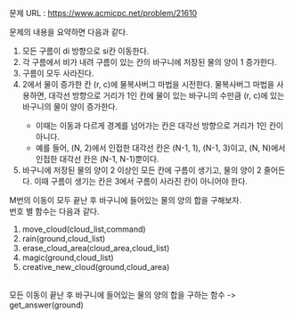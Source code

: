 문제 URL : https://www.acmicpc.net/problem/21610

문제의 내용을 요약하면 다음과 같다.
<ol>
  <li>모든 구름이 di 방향으로 si칸 이동한다.</li>
  <li>각 구름에서 비가 내려 구름이 있는 칸의 바구니에 저장된 물의 양이 1 증가한다.</li>
  <li>구름이 모두 사라진다.</li>
  <li>
  2에서 물이 증가한 칸 (r, c)에 물복사버그 마법을 시전한다. 물복사버그 마법을 사용하면, 대각선 방향으로 거리가 1인 칸에 물이 있는 바구니의 수만큼 (r, c)에 있는 바구니의 물이 양이 증가한다.
  </li>
      <ul>
        <li>이때는 이동과 다르게 경계를 넘어가는 칸은 대각선 방향으로 거리가 1인 칸이 아니다.</li>
        <li>예를 들어, (N, 2)에서 인접한 대각선 칸은 (N-1, 1), (N-1, 3)이고, (N, N)에서 인접한 대각선 칸은 (N-1, N-1)뿐이다.</li>
    </ul>
  <li>바구니에 저장된 물의 양이 2 이상인 모든 칸에 구름이 생기고, 물의 양이 2 줄어든다. 이때 구름이 생기는 칸은 3에서 구름이 사라진 칸이 아니어야 한다.</li>
</ol>
M번의 이동이 모두 끝난 후 바구니에 들어있는 물의 양의 합을 구해보자.
<br>번호 별 함수는 다음과 같다.
<ol>
  <li>move_cloud(cloud_list,command)</li>
  <li>rain(ground,cloud_list)</li>
  <li>erase_cloud_area(cloud_area,cloud_list)</li>
  <li>magic(ground,cloud_list)</li>
  <li>creative_new_cloud(ground,cloud_area)</li>
</ol>
<br> 모든 이동이 끝난 후 바구니에 들어있는 물의 양의 합을 구하는 함수 -> get_answer(ground)
